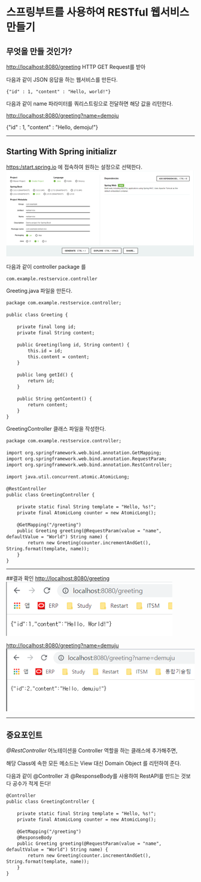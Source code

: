 # 스프링부트를 사용하여 RESTful 웹서비스 만들기

## 무엇을 만들 것인가?

[http://localhost:8080/greeting](http://localhost:8080/greeting) HTTP GET Request를 받아

다음과 같이 JSON 응답을 하는 웹서비스를 만든다.

    {"id" : 1, "content" : "Hello, world!"}

다음과 같이 name 파라미터를 쿼리스트링으로 전달하면 해당 값을 리턴한다.

[http://localhost:8080/greeting?name=demoju](http://localhost:8080/greeting?name=demoju)

{"id" : 1, "content" : "Hello, demoju!"}

---

## Starting With Spring initializr

[https:/start.spring.io](https:/start.spring.io) 에 접속하여 원하는 설정으로 선택한다.
![](imgs/img.png)


다음과 같이 controller package 를 

    com.example.restservice.controller

Greeting.java 파일을 만든다.

    package com.example.restservice.controller;

    public class Greeting {
    
        private final long id;
        private final String content;
    
        public Greeting(long id, String content) {
            this.id = id;
            this.content = content;
        }
    
        public long getId() {
            return id;
        }
    
        public String getContent() {
            return content;
        }
    }

GreetingController 클래스 파일을 작성한다.

    package com.example.restservice.controller;
    
    import org.springframework.web.bind.annotation.GetMapping;
    import org.springframework.web.bind.annotation.RequestParam;
    import org.springframework.web.bind.annotation.RestController;
    
    import java.util.concurrent.atomic.AtomicLong;
    
    @RestController
    public class GreetingController {
    
        private static final String template = "Hello, %s!";
        private final AtomicLong counter = new AtomicLong();
        
        @GetMapping("/greeting")
        public Greeting greeting(@RequestParam(value = "name", defaultValue = "World") String name) {
            return new Greeting(counter.incrementAndGet(), String.format(template, name));
        }
    }

---
##결과 확인
[http://localhost:8080/greeting](http://localhost:8080/greeting) 
![](imgs/img_1.png)


[http://localhost:8080/greeting?name=demuju](http://localhost:8080/greeting?name=demuju)
![img.png](img.png)



---
## 중요포인트
*@RestController* 어노테이션을 Controller 역할을 하는 클래스에 추가해주면, 

해당 Class에 속한 모든 메소드는 View 대신 Domain Object 를 리턴하여 준다.

다음과 같이 @Controller 과 @ResponseBody를 사용하여 RestAPI를 만드는 것보다 공수가 적게 든다!

    @Controller
    public class GreetingController {
    
        private static final String template = "Hello, %s!";
        private final AtomicLong counter = new AtomicLong();
    
        @GetMapping("/greeting")
        @ResponseBody
        public Greeting greeting(@RequestParam(value = "name", defaultValue = "World") String name) {
            return new Greeting(counter.incrementAndGet(), String.format(template, name));
        }
    }

